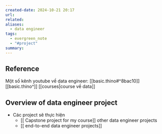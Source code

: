```yaml
---
created-date: 2024-10-21 20:17
url: 
related: 
aliases:
  - data engineer
tags:
  - evergreen_note
  - "#project"
summary:
---
```

## Reference 
Một số kênh youtube về data engineer:
[[basic.thino#^8bac10]] 
[[basic.thino^]]
[[courses|course về data]]

## Overview of data engineer project 
- Các project sẽ thực hiện 
	- [[ Capstone project for my course]]
		 other data engineer projects 
	- [[ end-to-end data engineer projects]] 
